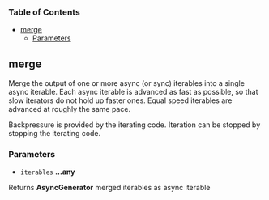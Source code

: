 <!-- Generated by documentation.js. Update this documentation by updating the source code. -->

### Table of Contents

-   [merge][1]
    -   [Parameters][2]

## merge

Merge the output of one or more async (or sync) iterables into a single async iterable. Each
async iterable is advanced as fast as possible, so that slow iterators do not hold
up faster ones. Equal speed iterables are advanced at roughly the same pace.

Backpressure is provided by the iterating code. Iteration can be stopped by stopping
the iterating code.

### Parameters

-   `iterables` **...any** 

Returns **AsyncGenerator** merged iterables as async iterable

[1]: #merge

[2]: #parameters

